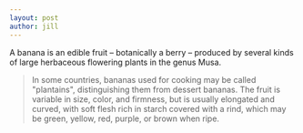 ```yaml
---
layout: post
author: jill
---
```

A banana is an edible fruit – botanically a berry – produced by several kinds
of large herbaceous flowering plants in the genus Musa.

>In some countries, bananas used for cooking may be called "plantains",
distinguishing them from dessert bananas. The fruit is variable in size, color,
and firmness, but is usually elongated and curved, with soft flesh rich in
starch covered with a rind, which may be green, yellow, red, purple, or brown
when ripe.

